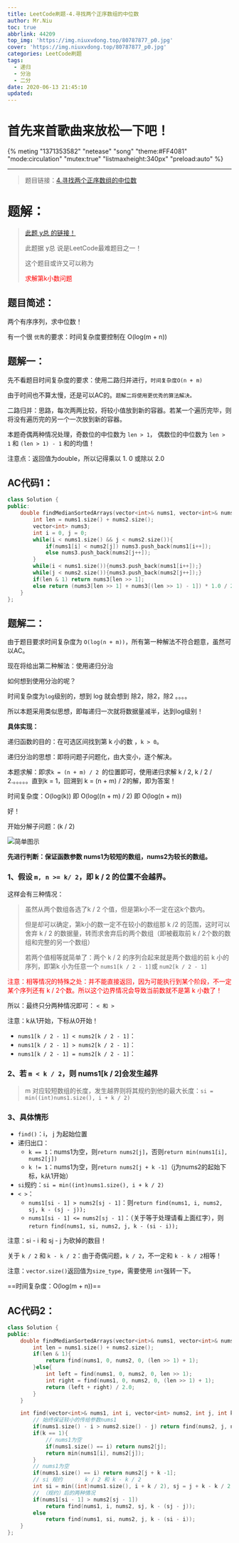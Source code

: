 ```yaml
---
title: LeetCode刷题-4.寻找两个正序数组的中位数
author: Mr.Niu
toc: true
abbrlink: 44209
top_img: 'https://img.niuxvdong.top/80787877_p0.jpg'
cover: 'https://img.niuxvdong.top/80787877_p0.jpg'
categories: LeetCode刷题
tags:
  - 递归
  - 分治
  - 二分
date: 2020-06-13 21:45:10
updated:
---
```






# 首先来首歌曲来放松一下吧！

{% meting "1371353582" "netease" "song" "theme:#FF4081" "mode:circulation" "mutex:true" "listmaxheight:340px" "preload:auto"  %}







----





> 题目链接：[4.寻找两个正序数组的中位数](https://leetcode-cn.com/problems/median-of-two-sorted-arrays/)



# 题解：



> [此题 y总 的链接！](https://www.acwing.com/solution/content/50/)
>
> 此题据 y总 说是LeetCode最难题目之一！
>
> 这个题目或许又可以称为 <p style="color: red;">求解第k小数问题</p> 



## 题目简述：



两个有序序列，求中位数！

有一个很 `优秀`的要求：时间复杂度要控制在 O(log(m + n))



## 题解一：

先不看题目时间复杂度的要求：使用二路归并进行，`时间复杂度O(n + m)`



由于时间也不算太慢，还是可以AC的。`题解二将使用更优秀的算法解决。`



二路归并：思路，每次两两比较，将较小值放到新的容器。若某一个遍历完毕，则将没有遍历完的另一个一次放到新的容器。



本题奇偶两种情况处理，奇数位的中位数为 `len > 1`， 偶数位的中位数为 `len > 1` 和 `(len > 1) - 1` 和的均值！ 

注意点：返回值为double，所以记得乘以 1. 0 或除以 2.0



## AC代码1：



```c++
class Solution {
public:
    double findMedianSortedArrays(vector<int>& nums1, vector<int>& nums2) {
        int len = nums1.size() + nums2.size();
        vector<int> nums3;
        int i = 0, j = 0;
        while(i < nums1.size() && j < nums2.size()){
            if(nums1[i] < nums2[j]) nums3.push_back(nums1[i++]);
            else nums3.push_back(nums2[j++]);
        }
        while(i < nums1.size()){nums3.push_back(nums1[i++]);}
        while(j < nums2.size()){nums3.push_back(nums2[j++]);}
        if(len & 1) return nums3[len >> 1];
        else return (nums3[len >> 1] + nums3[(len >> 1) - 1]) * 1.0 / 2;
    }
};
```



## 题解二：

由于题目要求时间复杂度为 `O(log(n + m))`，所有第一种解法不符合题意，虽然可以AC。



现在将给出第二种解法：使用递归分治

如何想到使用分治的呢？

时间复杂度为`log`级别的，想到 log 就会想到 除2，除2，除2 。。。。

所以本题采用类似思想，即每递归一次就将数据量减半，达到log级别！



**具体实现：**

递归函数的目的：在可选区间找到第 k 小的数 ，`k > 0`。

递归分治的思想：即将问题子问题化，由大变小，逐个解决。



本题求解：即求`k = (n + m) / 2 `的位置即可，使用递归求解 k / 2, k / 2 / 2.。。。。。直到k = 1，回溯到 k = (n + m) / 2的解，即为答案！

时间复杂度：O(log(k)) 即 O(log((n + m) /  2) 即 O(log(n + m))

好！

开始分解子问题：(k / 2)



![简单图示](https://cdn.jsdelivr.net/gh/niuxvdong/pic@latest/2020/06/13/b65882b67720b835f09698285c07a792.png)



**先进行判断：保证函数参数 nums1为较短的数组，nums2为较长的数组。**



### 1、假设 `m, n >= k/ 2`，即 k / 2 的位置不会越界。



这样会有三种情况：

> 虽然从两个数组各选了k / 2 个值，但是第k小不一定在这k个数内。
>
> 但是却可以确定，第k小的数一定不在较小的数组那 k /2 的范围，这时可以舍弃 k  / 2 的数据量，转而求舍弃后的两个数组（即被截取前 k / 2个数的数组和完整的另一个数组）
>
> 若两个值相等就简单了：两个 k / 2 的序列合起来就是两个数组的前 k 小的序列，即第k 小为任意一个 `nums1[k / 2 - 1]`或 `num2[k / 2 - 1]`

<p style="color: red">注意：相等情况的特殊之处：并不能直接返回，因为可能执行到某个阶段，不一定某个序列还有 k / 2个数。所以这个边界情况会导致当前数就不是第 k 小数了！</p>

所以：最终只分两种情况即可： `< 和 >`

注意：k从1开始，下标从0开始！



- `nums1[k / 2 - 1] < nums2[k / 2 - 1]`：
- `nums1[k / 2 - 1] > nums2[k / 2 - 1]`：
- `nums1[k / 2 - 1] = nums2[k / 2 - 1]`：





### 2、若 `m < k / 2`，则 nums1[k / 2]会发生越界



> m 对应较短数组的长度，发生越界则将其规约到他的最大长度：`si = min((int)nums1.size(), i + k / 2)`



### 3、具体情形



- `find()`：i， j 为起始位置
- 递归出口：
  - `k == 1`：nums1为空，则`return nums2[j]`，否则`return min(nums1[i], nums2[j]) `
  - `k != 1`：nums1为空，则`return nums2[j + k -1]`（j为nums2的起始下标，k从1开始）
- `si`规约：`si = min((int)nums1.size(), i + k / 2)`
- `< >`：
  - `nums1[si - 1] > nums2[sj - 1]`：则`return find(nums1, i, nums2, sj, k - (sj - j));   `
  - `nums1[si - 1] <= nums2[sj - 1]`：（关于等于处理请看上面红字），则`return find(nums1, si, nums2, j, k - (si - i));`

注意：si - i 和 sj - j 为砍掉的数目！



关于 `k / 2` 和 `k - k / 2`：由于奇偶问题，`k / 2`，不一定和 `k - k / 2`相等！



注意：`vector.size()`返回值为`size_type`，需要使用 `int`强转一下。



==时间复杂度：O(log(m + n))==

## AC代码2：



```c++
class Solution {
public:
    double findMedianSortedArrays(vector<int>& nums1, vector<int>& nums2) {
        int len = nums1.size() + nums2.size();
        if(len & 1){
            return find(nums1, 0, nums2, 0, (len >> 1) + 1);
        }else{
            int left = find(nums1, 0, nums2, 0, len >> 1);
            int right = find(nums1, 0, nums2, 0, (len >> 1) + 1);
            return (left + right) / 2.0;
        }
    }

    int find(vector<int>& nums1, int i, vector<int> nums2, int j, int k){
        // 始终保证较小的传给参数nums1
        if(nums1.size() - i > nums2.size() - j) return find(nums2, j, nums1, i, k);
        if(k == 1){
            // nums1为空
            if(nums1.size() == i) return nums2[j];
            return min(nums1[i], nums2[j]);
        }
        // nums1为空
        if(nums1.size() == i) return nums2[j + k -1];
        // si 规约       k / 2 和 k - k / 2
        int si = min((int)nums1.size(), i + k / 2), sj = j + k - k / 2;
        // （规约）后的两种情况
        if(nums1[si - 1] > nums2[sj - 1]) 
            return find(nums1, i, nums2, sj, k - (sj - j));   
        else
            return find(nums1, si, nums2, j, k - (si - i));
    }
};
```


